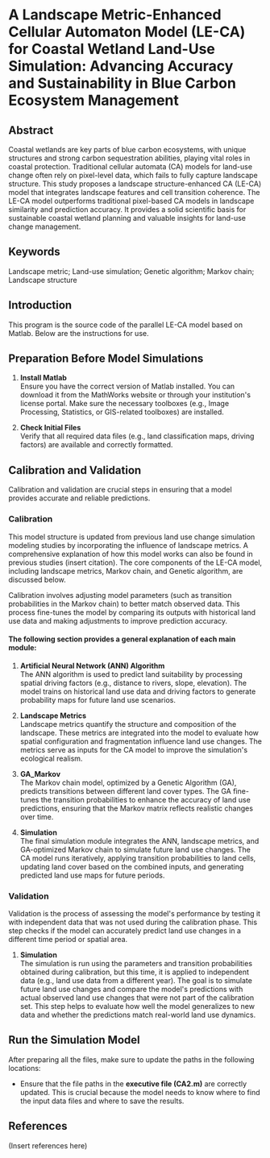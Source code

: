 # A Landscape Metric-Enhanced Cellular Automaton Model (LE-CA) for Coastal Wetland Land-Use Simulation: Advancing Accuracy and Sustainability in Blue Carbon Ecosystem Management

## Abstract

Coastal wetlands are key parts of blue carbon ecosystems, with unique structures and strong carbon sequestration abilities, playing vital roles in coastal protection. Traditional cellular automata (CA) models for land-use change often rely on pixel-level data, which fails to fully capture landscape structure. This study proposes a landscape structure-enhanced CA (LE-CA) model that integrates landscape features and cell transition coherence. The LE-CA model outperforms traditional pixel-based CA models in landscape similarity and prediction accuracy. It provides a solid scientific basis for sustainable coastal wetland planning and valuable insights for land-use change management.

## Keywords

Landscape metric; Land-use simulation; Genetic algorithm; Markov chain; Landscape structure

## Introduction

This program is the source code of the parallel LE-CA model based on Matlab. Below are the instructions for use.

## Preparation Before Model Simulations

1. **Install Matlab**  
   Ensure you have the correct version of Matlab installed. You can download it from the MathWorks website or through your institution's license portal. Make sure the necessary toolboxes (e.g., Image Processing, Statistics, or GIS-related toolboxes) are installed.

2. **Check Initial Files**  
   Verify that all required data files (e.g., land classification maps, driving factors) are available and correctly formatted.

## Calibration and Validation

Calibration and validation are crucial steps in ensuring that a model provides accurate and reliable predictions.

### Calibration

This model structure is updated from previous land use change simulation modeling studies by incorporating the influence of landscape metrics. A comprehensive explanation of how this model works can also be found in previous studies (insert citation). The core components of the LE-CA model, including landscape metrics, Markov chain, and Genetic algorithm, are discussed below.

Calibration involves adjusting model parameters (such as transition probabilities in the Markov chain) to better match observed data. This process fine-tunes the model by comparing its outputs with historical land use data and making adjustments to improve prediction accuracy.

#### The following section provides a general explanation of each main module:

1. **Artificial Neural Network (ANN) Algorithm**  
   The ANN algorithm is used to predict land suitability by processing spatial driving factors (e.g., distance to rivers, slope, elevation). The model trains on historical land use data and driving factors to generate probability maps for future land use scenarios.

2. **Landscape Metrics**  
   Landscape metrics quantify the structure and composition of the landscape. These metrics are integrated into the model to evaluate how spatial configuration and fragmentation influence land use changes. The metrics serve as inputs for the CA model to improve the simulation's ecological realism.

3. **GA_Markov**  
   The Markov chain model, optimized by a Genetic Algorithm (GA), predicts transitions between different land cover types. The GA fine-tunes the transition probabilities to enhance the accuracy of land use predictions, ensuring that the Markov matrix reflects realistic changes over time.

4. **Simulation**  
   The final simulation module integrates the ANN, landscape metrics, and GA-optimized Markov chain to simulate future land use changes. The CA model runs iteratively, applying transition probabilities to land cells, updating land cover based on the combined inputs, and generating predicted land use maps for future periods.

### Validation

Validation is the process of assessing the model's performance by testing it with independent data that was not used during the calibration phase. This step checks if the model can accurately predict land use changes in a different time period or spatial area.

1. **Simulation**  
   The simulation is run using the parameters and transition probabilities obtained during calibration, but this time, it is applied to independent data (e.g., land use data from a different year). The goal is to simulate future land use changes and compare the model's predictions with actual observed land use changes that were not part of the calibration set. This step helps to evaluate how well the model generalizes to new data and whether the predictions match real-world land use dynamics.

## Run the Simulation Model

After preparing all the files, make sure to update the paths in the following locations:
- Ensure that the file paths in the **executive file (CA2.m)** are correctly updated. This is crucial because the model needs to know where to find the input data files and where to save the results.

## References

(Insert references here)
